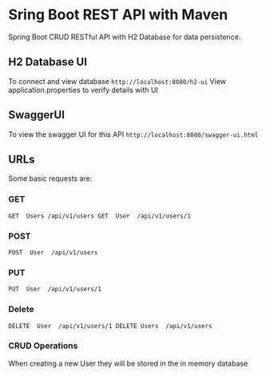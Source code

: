 # Sring Boot REST API with Maven
 Spring Boot CRUD RESTful API with H2 Database for data persistence.  

## H2 Database UI
To connect and view database
`
http://localhost:8080/h2-ui
`
View application.properties to verify details with UI

## SwaggerUI
To view the swagger UI for this API 
`
http://localhost:8080/swagger-ui.html
`

## URLs
Some basic requests are:
### GET
``
GET  Users /api/v1/users
GET  User  /api/v1/users/1 
``
### POST
`
POST  User  /api/v1/users
`
### PUT
`
PUT  User  /api/v1/users/1
`
### Delete
``
DELETE  User  /api/v1/users/1
DELETE Users  /api/v1/users
``

### CRUD Operations
When creating a new User they will be stored in the in memory database
